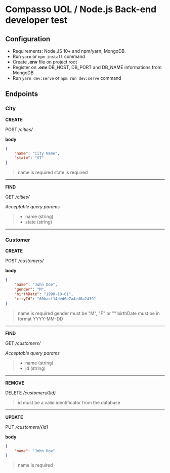 # Compasso UOL / Node.js Back-end developer test

## Configuration

- Requirements: Node.JS 10+ and npm/yarn; MongoDB.
- Run ```yarn``` or ```npm install``` command
- Create **.env** file on project root
- Register on **.env** DB_HOST, DB_PORT and DB_NAME informations from MongoDB
- Run ```yarn dev:serve``` or ```npm run dev:serve``` command

## Endpoints

### City

**CREATE**

POST _/cities/_ 

**body**
```json
{
	"name": "City Name",
	"state": "ST"
}
```

>name is required
>state is required

---

**FIND**

GET _/cities/_ 

*Acceptable query params*
> - name (string)
> - state (string)

--- 

### Customer

**CREATE**

POST _/customers/_ 

**body**
```json
{
	"name": "John Doe",
	"gender": "M",
	"birthDate": "1998-10-01", 
	"cityId": "60bacf14ded6e7a4ed0a2439"
}
```

>name is required
>gender must be "M", "F" or ""
>birthDate must be in format YYYY-MM-DD

---

**FIND**

GET _/customers/_ 

*Acceptable query params*
> - name (string)
> - id (string)

---

**REMOVE**

DELETE _/customers/{id}_ 

>id must be a valid identificator from the database

---

**UPDATE**

PUT _/customers/{id}_ 

**body**
```json
{
	"name": "John Doe"
}
```

>name is required
